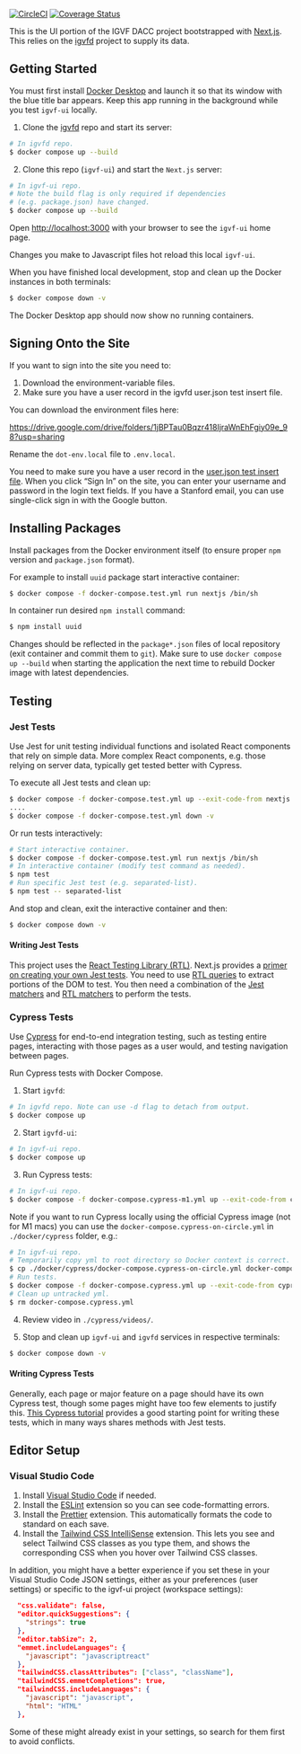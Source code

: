 [![CircleCI](https://circleci.com/gh/IGVF-DACC/igvf-ui/tree/main.svg?style=svg)](https://circleci.com/gh/IGVF-DACC/igvf-ui/tree/main)
[![Coverage Status](https://coveralls.io/repos/github/IGVF-DACC/igvf-ui/badge.svg)](https://coveralls.io/github/IGVF-DACC/igvf-ui)

This is the UI portion of the IGVF DACC project bootstrapped with [Next.js](https://nextjs.org). This relies on the [igvfd](https://github.com/IGVF-DACC/igvfd) project to supply its data.

## Getting Started

You must first install [Docker Desktop](https://hub.docker.com/editions/community/docker-ce-desktop-mac) and launch it so that its window with the blue title bar appears. Keep this app running in the background while you test `igvf-ui` locally.

1. Clone the [igvfd](https://github.com/IGVF-DACC/igvfd) repo and start its server:

```bash
# In igvfd repo.
$ docker compose up --build
```

2. Clone this repo (`igvf-ui`) and start the `Next.js` server:

```bash
# In igvf-ui repo.
# Note the build flag is only required if dependencies
# (e.g. package.json) have changed.
$ docker compose up --build
```

Open [http://localhost:3000](http://localhost:3000) with your browser to see the `igvf-ui` home page.

Changes you make to Javascript files hot reload this local `igvf-ui`.

When you have finished local development, stop and clean up the Docker instances in both terminals:

```bash
$ docker compose down -v
```

The Docker Desktop app should now show no running containers.

## Signing Onto the Site

If you want to sign into the site you need to:

1. Download the environment-variable files.
2. Make sure you have a user record in the igvfd user.json test insert file.

You can download the environment files here:

https://drive.google.com/drive/folders/1jBPTau0Bqzr418IjraWnEhFgiy09e_98?usp=sharing

Rename the `dot-env.local` file to `.env.local`.

You need to make sure you have a user record in the [user.json test insert file](https://github.com/IGVF-DACC/igvfd/blob/dev/src/igvfd/tests/data/inserts/user.json). When you click “Sign In” on the site, you can enter your username and password in the login text fields. If you have a Stanford email, you can use single-click sign in with the Google button.

## Installing Packages

Install packages from the Docker environment itself (to ensure proper `npm` version and `package.json` format).

For example to install `uuid` package start interactive container:

```bash
$ docker compose -f docker-compose.test.yml run nextjs /bin/sh
```

In container run desired `npm install` command:

```bash
$ npm install uuid
```

Changes should be reflected in the `package*.json` files of local repository (exit container and commit them to `git`). Make sure to use `docker compose up --build` when starting the application the next time to rebuild Docker image with latest dependencies.

## Testing

### Jest Tests

Use Jest for unit testing individual functions and isolated React components that rely on simple data. More complex React components, e.g. those relying on server data, typically get tested better with Cypress.

To execute all Jest tests and clean up:

```bash
$ docker compose -f docker-compose.test.yml up --exit-code-from nextjs
....
$ docker compose -f docker-compose.test.yml down -v

```

Or run tests interactively:

```bash
# Start interactive container.
$ docker compose -f docker-compose.test.yml run nextjs /bin/sh
# In interactive container (modify test command as needed).
$ npm test
# Run specific Jest test (e.g. separated-list).
$ npm test -- separated-list
```

And stop and clean, exit the interactive container and then:

```bash
$ docker compose down -v
```

#### Writing Jest Tests

This project uses the [React Testing Library (RTL)](https://testing-library.com/docs/react-testing-library/intro/). Next.js provides a [primer on creating your own Jest tests](https://nextjs.org/docs/testing#jest-and-react-testing-library). You need to use [RTL queries](https://testing-library.com/docs/react-testing-library/cheatsheet/#queries) to extract portions of the DOM to test. You then need a combination of the [Jest matchers](https://jestjs.io/docs/expect) and [RTL matchers](https://github.com/testing-library/jest-dom#table-of-contents) to perform the tests.

### Cypress Tests

Use [Cypress](https://www.cypress.io) for end-to-end integration testing, such as testing entire pages, interacting with those pages as a user would, and testing navigation between pages.

Run Cypress tests with Docker Compose.

1. Start `igvfd`:

```bash
# In igvfd repo. Note can use -d flag to detach from output.
$ docker compose up
```

2. Start `igvfd-ui`:

```bash
# In igvf-ui repo.
$ docker compose up
```

3. Run Cypress tests:

```bash
# In igvf-ui repo.
$ docker compose -f docker-compose.cypress-m1.yml up --exit-code-from cypress
```

Note if you want to run Cypress locally using the official Cypress image (not for M1 macs) you can use the `docker-compose.cypress-on-circle.yml` in `./docker/cypress` folder, e.g.:

```bash
# In igvf-ui repo.
# Temporarily copy yml to root directory so Docker context is correct.
$ cp ./docker/cypress/docker-compose.cypress-on-circle.yml docker-compose.cypress.yml
# Run tests.
$ docker compose -f docker-compose.cypress.yml up --exit-code-from cypress
# Clean up untracked yml.
$ rm docker-compose.cypress.yml
```

4. Review video in `./cypress/videos/`.

5. Stop and clean up `igvf-ui` and `igvfd` services in respective terminals:

```bash
$ docker compose down -v
```

#### Writing Cypress Tests

Generally, each page or major feature on a page should have its own Cypress test, though some pages might have too few elements to justify this. [This Cypress tutorial](https://docs.cypress.io/guides/getting-started/writing-your-first-test#Write-your-first-test) provides a good starting point for writing these tests, which in many ways shares methods with Jest tests.

## Editor Setup

### Visual Studio Code

1. Install [Visual Studio Code](https://code.visualstudio.com/download) if needed.
1. Install the [ESLint](https://marketplace.visualstudio.com/items?itemName=dbaeumer.vscode-eslint) extension so you can see code-formatting errors.
1. Install the [Prettier](https://marketplace.visualstudio.com/items?itemName=esbenp.prettier-vscode) extension. This automatically formats the code to standard on each save.
1. Install the [Tailwind CSS IntelliSense](https://marketplace.visualstudio.com/items?itemName=bradlc.vscode-tailwindcss) extension. This lets you see and select Tailwind CSS classes as you type them, and shows the corresponding CSS when you hover over Tailwind CSS classes.

In addition, you might have a better experience if you set these in your Visual Studio Code JSON settings, either as your preferences (user settings) or specific to the igvf-ui project (workspace settings):

```json
  "css.validate": false,
  "editor.quickSuggestions": {
    "strings": true
  },
  "editor.tabSize": 2,
  "emmet.includeLanguages": {
    "javascript": "javascriptreact"
  },
  "tailwindCSS.classAttributes": ["class", "className"],
  "tailwindCSS.emmetCompletions": true,
  "tailwindCSS.includeLanguages": {
    "javascript": "javascript",
    "html": "HTML"
  },
```

Some of these might already exist in your settings, so search for them first to avoid conflicts.
